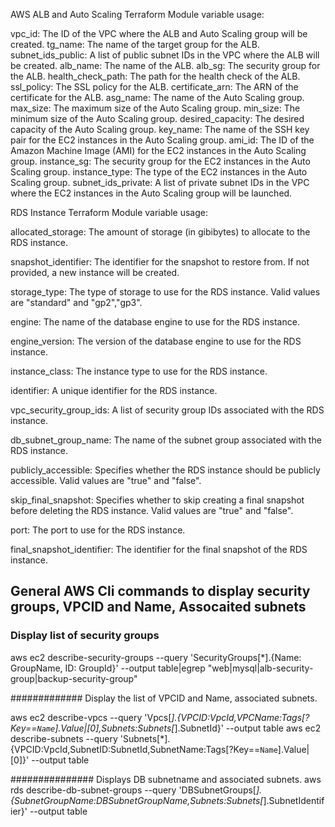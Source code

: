 AWS ALB and Auto Scaling Terraform Module variable usage:

vpc_id: The ID of the VPC where the ALB and Auto Scaling group will be created.
tg_name: The name of the target group for the ALB.
subnet_ids_public: A list of public subnet IDs in the VPC where the ALB will be created.
alb_name: The name of the ALB.
alb_sg: The security group for the ALB.
health_check_path: The path for the health check of the ALB.
ssl_policy: The SSL policy for the ALB.
certificate_arn: The ARN of the certificate for the ALB.
asg_name: The name of the Auto Scaling group.
max_size: The maximum size of the Auto Scaling group.
min_size: The minimum size of the Auto Scaling group.
desired_capacity: The desired capacity of the Auto Scaling group.
key_name: The name of the SSH key pair for the EC2 instances in the Auto Scaling group.
ami_id: The ID of the Amazon Machine Image (AMI) for the EC2 instances in the Auto Scaling group.
instance_sg: The security group for the EC2 instances in the Auto Scaling group.
instance_type: The type of the EC2 instances in the Auto Scaling group.
subnet_ids_private: A list of private subnet IDs in the VPC where the EC2 instances in the Auto Scaling group will be launched.



RDS Instance Terraform Module variable usage:

allocated_storage: The amount of storage (in gibibytes) to allocate to the RDS instance.

snapshot_identifier: The identifier for the snapshot to restore from. If not provided, a new instance will be created.

storage_type: The type of storage to use for the RDS instance. Valid values are "standard" and "gp2","gp3".

engine: The name of the database engine to use for the RDS instance.

engine_version: The version of the database engine to use for the RDS instance.

instance_class: The instance type to use for the RDS instance.

identifier: A unique identifier for the RDS instance.

vpc_security_group_ids: A list of security group IDs associated with the RDS instance.

db_subnet_group_name: The name of the subnet group associated with the RDS instance.

publicly_accessible: Specifies whether the RDS instance should be publicly accessible. Valid values are "true" and "false".

skip_final_snapshot: Specifies whether to skip creating a final snapshot before deleting the RDS instance. Valid values are "true" and "false".

port: The port to use for the RDS instance.

final_snapshot_identifier: The identifier for the final snapshot of the RDS instance.



## General AWS Cli commands to display security groups, VPCID and Name, Assocaited subnets

### Display list of security groups
aws ec2 describe-security-groups --query 'SecurityGroups[*].{Name: GroupName, ID: GroupId}' --output table|egrep  "web|mysql|alb-security-group|backup-security-group"


############# Display the list of VPCID and Name, associated subnets.

aws ec2 describe-vpcs --query 'Vpcs[*].{VPCID:VpcId,VPCName:Tags[?Key==`Name`].Value|[0],Subnets:Subnets[*].SubnetId}' --output table
aws ec2 describe-subnets --query 'Subnets[*].{VPCID:VpcId,SubnetID:SubnetId,SubnetName:Tags[?Key==`Name`].Value|[0]}' --output table


############### Displays DB subnetname and associated subnets.
aws rds describe-db-subnet-groups --query 'DBSubnetGroups[*].{SubnetGroupName:DBSubnetGroupName,Subnets:Subnets[*].SubnetIdentifier}' --output table